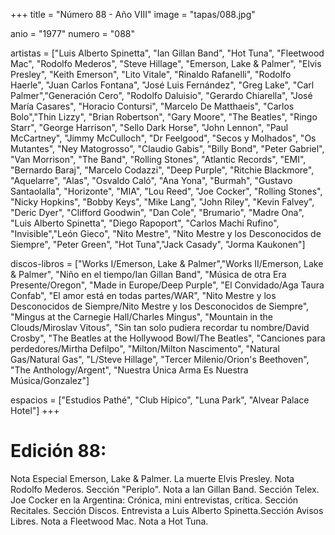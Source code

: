 +++
title = "Número  88 - Año VIII"
image = "tapas/088.jpg"

anio = "1977"
numero = "088"

artistas = ["Luis Alberto Spinetta", "Ian Gillan Band", "Hot Tuna", "Fleetwood Mac", "Rodolfo Mederos", "Steve Hillage", "Emerson, Lake & Palmer", "Elvis Presley", "Keith Emerson", "Lito Vitale", "Rinaldo Rafanelli", "Rodolfo Haerle", "Juan Carlos Fontana", "José Luis Fernández", "Greg Lake", "Carl Palmer","Generación Cero", "Rodolfo Daluisio", "Gerardo Chiarella", "José María Casares", "Horacio Contursi", "Marcelo De Matthaeis", "Carlos Bolo","Thin Lizzy", "Brian Robertson", "Gary Moore", "The Beatles", "Ringo Starr", "George Harrison", "Sello Dark Horse", "John Lennon", "Paul McCartney", "Jimmy McCulloch", "Dr Feelgood", "Secos y Molhados", "Os Mutantes", "Ney Matogrosso", "Claudio Gabis", "Billy Bond", "Peter Gabriel", "Van Morrison", "The Band", "Rolling Stones", "Atlantic Records", "EMI", "Bernardo Baraj", "Marcelo Codazzi", "Deep Purple", "Ritchie Blackmore", "Aquelarre", "Alas", "Osvaldo Caló", "Ana Yona", "Burmah", "Gustavo Santaolalla", "Horizonte", "MIA", "Lou Reed", "Joe Cocker",  "Rolling Stones", "Nicky Hopkins", "Bobby Keys", "Mike Lang", "John Riley", "Kevin Falvey", "Deric Dyer", "Clifford Goodwin", "Dan Cole", "Brumario", "Madre Ona", "Luis Alberto Spinetta", "Diego Rapoport", "Carlos Machi Rufino", "Invisible","León Gieco", "Nito Mestre", "Nito Mestre y los Desconocidos de Siempre", "Peter Green", "Hot Tuna","Jack Casady", "Jorma Kaukonen"]

discos-libros = ["Works I/Emerson, Lake & Palmer","Works II/Emerson, Lake & Palmer", "Niño en el tiempo/Ian Gillan Band", "Música de otra Era Presente/Oregon", "Made in Europe/Deep Purple", "El Convidado/Aga Taura Confab", "El amor está en todas partes/WAR", "Nito Mestre y los Desconocidos de Siempre/Nito Mestre y los Desconocidos de Siempre", "Mingus at the Carnegie Hall/Charles Mingus", "Mountain in the Clouds/Miroslav Vitous", "Sin tan solo pudiera recordar tu nombre/David Crosby", 
"The Beatles at the Hollywood Bowl/The Beatles", "Canciones para perdedores/Mirtha Defilpo", "Milton/Milton Nascimento", "Natural Gas/Natural Gas", "L/Steve Hillage",
"Tercer Milenio/Orion's Beethoven", "The Anthology/Argent", "Nuestra Única Arma Es Nuestra Música/Gonzalez"] 

espacios = ["Estudios Pathé", "Club Hípico", "Luna Park", "Alvear Palace Hotel"]
+++

# Edición 88: 
Nota Especial Emerson, Lake & Palmer. La muerte Elvis Presley. Nota Rodolfo Mederos. Sección "Periplo". Nota a Ian Gillan Band. Sección Telex. Joe Cocker en la Argentina: Crónica, mini entrevistas, crítica. Sección Recitales. Sección Discos. Entrevista a Luis Alberto Spinetta.Sección Avisos Libres. Nota a Fleetwood Mac. Nota a Hot Tuna.
